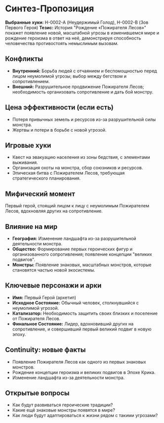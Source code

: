 # Синтез-Пропозиция

**Выбранные хуки:** H-0002-A (Неудержимый Голод), H-0002-B (Зов Первого Героя)
**Тезис:** История "Рождение «Пожирателя Лесов»" покажет появление новой, масштабной угрозы в изменившемся мире и рождение героизма в ответ на неё, демонстрируя способность человечества противостоять немыслимым вызовам.


## Конфликты
- **Внутренний:** Борьба людей с отчаянием и беспомощностью перед лицом неумолимой угрозы; выбор между бегством и сопротивлением.
- **Внешний:** Разрушительное продвижение Пожирателя Лесов; необходимость организовать сопротивление и дать бой монстру.

## Цена эффективности (если есть)
- Потеря привычных земель и ресурсов из-за разрушительной силы монстра.
- Жертвы и потери в борьбе с новой угрозой.

## Игровые хуки
- Квест на эвакуацию населения из зоны бедствия, с элементами выживания.
- Организация охоты на монстра, сбор союзников и ресурсов.
- Эпическая битва с Пожирателем Лесов, требующая стратегического планирования.

## Мифический момент
Первый герой, стоящий лицом к лицу с неумолимым Пожирателем Лесов, вдохновляя других на сопротивление.

## Влияние на мир
- **География:** Изменение ландшафта из-за разрушительной деятельности монстра.
- **Общество:** Формирование первых героических фигур и организованного сопротивления; появление концепции "великих подвигов".
- **Монстры:** Появление знаковых, масштабных монстров, которые становятся частью новой экосистемы.


## Ключевые персонажи и арки
- **Имя:** Первый Герой (архетип)
- **Исходное Состояние:** Обычный человек, столкнувшийся с неумолимой угрозой.
- **Катализатор:** Необходимость защитить своих близких и поселение от Пожирателя Лесов.
- **Финальное Состояние:** Лидер, вдохновивший других на сопротивление, и совершивший первый великий подвиг в новую эпоху.

## Continuity: новые факты
- Появление Пожирателя Лесов как одного из первых знаковых монстров.
- Рождение концепции героизма и великих подвигов в Эпохе Крика.
- Изменение ландшафта из-за деятельности монстра.

## Открытые вопросы
- Как будут развиваться героические традиции?
- Какие ещё знаковые монстры появятся в мире?
- Как люди будут адаптироваться к жизни рядом с такими угрозами?
